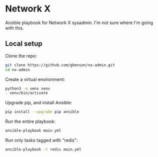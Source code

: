# Network X
Ansible playbook for Network X sysadmin.  I'm not sure where I'm going
with this.

## Local setup
Clone the repo:
```sh
git clone https://github.com/gbenson/nx-admin.git
cd nx-admin
```
Create a virtual environment:
```sh
python3 -m venv venv
. venv/bin/activate
```
Upgrade pip, and install Ansible:
```sh
pip install --upgrade pip ansible
```
Run the entire playbook:
```sh
ansible-playbook main.yml
```
Run only tasks tagged with "redis":
```sh
ansible-playbook -t redis main.yml
```
